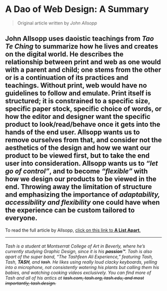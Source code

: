 # A **Dao** of **Web** **Design**: A Summary
>Original article written by *John Allsopp*

**John Allsopp** uses daoistic teachings from *Tao Te Ching* to summarize how he lives and creates on the digital world. He describes the relationship between print and web as one would with a parent and child; one stems from the other or is a continuation of its practices and teachings. 
Without print, web would have no guidelines to follow and emulate. Print itself is structured; it is constrained to a specific size, specific paper stock, specific choice of words, or how the editor and designer want the specific product to look/read/behave once it gets into the hands of the end user. 
Allsopp wants us to remove ourselves from that, and consider not the aesthetics of the design and how we want our product to be viewed first, but to take the end user into consideration. Allsopp wants us to *“let go of control”*, and to become *“flexible”* with how we design our products to be viewed in the end. 
Throwing away the limitation of structure and emphasizing the importance of *adaptability, accessibility and flexibility* one could have when the experience can be custom tailored to everyone.
---

To read the full article by Allsopp, [click on this link to **A List Apart**.](https://alistapart.com/article/dao/)

---


###### Tash is a student at Montserrat College of Art in Beverly, where he’s currently studying Graphic Design, since it is his **passion™**. Tash is also apart of the super band, *“The Tashfeen Ali Experience,*” featuring Tash, *Tash*, **TASH**, and ~~tash~~. He likes using really loud clacky keyboards, yelling into a microphone, not consistently watering his plants but calling them his babies, and watching cooking videos exclusively. You can find more of Tash and all of his antics at ~~tash.com, tash.org, tash.edu, and most importantly, tash.design.~~



